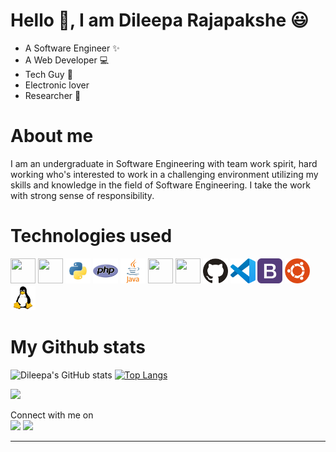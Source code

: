 # Hello :wave:, I am Dileepa Rajapakshe 😃 
- A Software Engineer :sparkles:
- A Web Developer :computer:
- Tech Guy :new_moon_with_face:
- Electronic lover
- Researcher :rocket: 

# About me
I am an undergraduate in Software Engineering with team work spirit, hard working who's interested to work in a challenging environment utilizing my skills and knowledge in the field of Software Engineering. I take the work with strong sense of responsibility.

# Technologies used


<code><img height="40" width="40" src="https://avatars.githubusercontent.com/u/958072"></code>
<code><img height="40" width="40" src="https://avatars.githubusercontent.com/u/2452804"></code>
<code><img height="40" width="40" src="https://raw.githubusercontent.com/github/explore/80688e429a7d4ef2fca1e82350fe8e3517d3494d/topics/python/python.png"></code>
<code><img height="40" width="40" src="https://raw.githubusercontent.com/github/explore/80688e429a7d4ef2fca1e82350fe8e3517d3494d/topics/php/php.png"></code>
<code><img height="40" width="40" src="https://raw.githubusercontent.com/github/explore/80688e429a7d4ef2fca1e82350fe8e3517d3494d/topics/java/java.png"></code>
<code><img height="40" width="40" src="https://avatars.githubusercontent.com/u/6128107"></code>
<code><img height="40" width="40" src="https://upload.wikimedia.org/wikipedia/commons/thumb/3/3f/Git_icon.svg/1024px-Git_icon.svg.png"></code>
<code><img height="40" width="40" src="https://raw.githubusercontent.com/github/explore/80688e429a7d4ef2fca1e82350fe8e3517d3494d/topics/github-api/github-api.png"></code>
<code><img height="40" width="40" src="https://raw.githubusercontent.com/github/explore/bbd48b997e8d0bef63f676eca4da5e1f76487b56/topics/visual-studio-code/visual-studio-code.png"></code>
<code><img height="40" width="40" src="https://raw.githubusercontent.com/github/explore/80688e429a7d4ef2fca1e82350fe8e3517d3494d/topics/bootstrap/bootstrap.png"></code>
<code><img height="40" width="40" src="https://raw.githubusercontent.com/github/explore/80688e429a7d4ef2fca1e82350fe8e3517d3494d/topics/ubuntu/ubuntu.png"></code>
<code><img height="40" width="40" src= "https://raw.githubusercontent.com/github/explore/80688e429a7d4ef2fca1e82350fe8e3517d3494d/topics/linux/linux.png"></code>



# My Github stats
![Dileepa's GitHub stats](https://github-readme-stats.vercel.app/api?username=rdmrajapakshe&hide=issues&show_icons=true&theme=gotham)
[![Top Langs](https://github-readme-stats.vercel.app/api/top-langs/?username=rdmrajapakshe&layout=compact&theme=gotham)](https://github.com/rdmrajapakshe/github-readme-stats)

<a href="https://dira.lk"><img src="https://dira.lk/static/img/dileepa-rajapakshe.png" width = 400px /></a>




<p>Connect with me on
<br>	
<a target="_blank" href="https://www.linkedin.com/in/rdmrajapakshe/"><img src="https://img.shields.io/badge/-LinkedIn-0077B5?style=for-the-badge&logo=Linkedin&logoColor=white"></img></a>
<a target="_blank" href="https://twitter.com/rdmrajapakshe"><img src="https://img.shields.io/badge/-Twitter-1DA1F2?style=for-the-badge&logo=Twitter&logoColor=white"></img></a>

<br>
</p>

------
